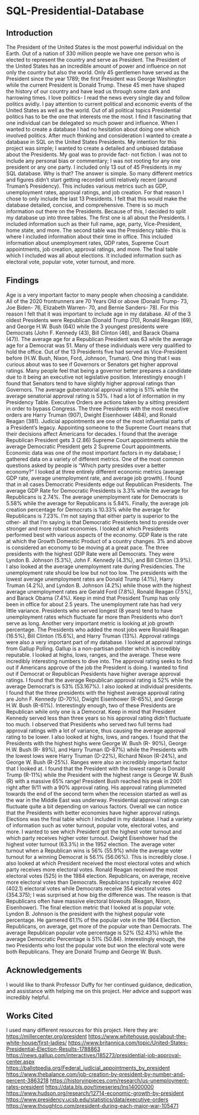 # SQL-Presidential-Database

## Introduction
	
   The President of the United States is the most powerful individual on the Earth. 
Out of a nation of 330 million people we have one person who is elected to represent the
country and serve as President. The President of the United States has an incredible amount
of power and influence on not only the country but also the world. Only 45 gentlemen have served
as the President since the year 1789; the first President was George Washington while the current
President is Donald Trump. These 45 men have shaped the history of our country and have lead us through
some dark and harrowing times. 
	I love politics- I read the news every single day and follow politics avidly. I pay attention to current political and economic events of the United States as well as the world. Out of all political topics Presidential politics has to be the one that interests me the most. I find it fascinating that one individual can be delegated so much power and influence. When I wanted to create a database I had no hesitation about doing one which involved politics. After much thinking and consideration I wanted to create a database in SQL on the United States Presidents. My intention for this project was simple; I wanted to create a detailed and unbiased database about the Presidents. My goal was to provide fact- not fiction. I was not to include any personal bias or commentary; I was not rooting for any one president or any one party. 
	I included only 13 out of 45 Presidents in my SQL database. Why is that? The answer is simple. So many different metrics and figures didn’t start getting recorded until relatively recent (around Truman’s Presidency). This includes various metrics such as GDP, unemployment rates, approval ratings, and job creation. For that reason I chose to only include the last 13 Presidents. I felt that this would make the database detailed, concise, and comprehensive. 
	There is so much information out there on the Presidents. Because of this, I decided to split my database up into three tables. The first one is all about the Presidents. I included information such as their full name, age, party, Vice-President, home state, and more. The second table was the Presidency table- this is where I included information about their time in office. This included information about unemployment rates, GDP rates, Supreme Court appointments, job creation, approval ratings, and more. The final table which I included was all about elections. It included information such as electoral vote, popular vote, voter turnout, and more. 	

## Findings
  Age is a very important factor to many people when choosing a candidate. All of the 2020 frontrunners are 70 Years Old or above (Donald Trump- 73, Joe Biden- 76, Elizabeth Warren- 70, and Bernie Sanders- 78). For this reason I felt that it was important to include age in my database. All of the 3 oldest Presidents were Republican (Donald Trump (70), Ronald Reagan (69), and George H.W. Bush (64)) while the 3 youngest presidents were Democrats (John F. Kennedy (43), Bill Clinton (46), and Barack Obama (47)). The average age for a Republican President was 63 while the average age for a Democrat was 51. Many of these individuals were very qualified to hold the office. Out of the 13 Presidents five had served as Vice-President before (H.W. Bush, Nixon, Ford, Johnson, Truman). One thing that I was curious about was to see if Governors or Senators get higher approval ratings. Many people feel that being a governor better prepares a candidate due to it being an executive not legislative position. Interestingly enough I found that Senators tend to have slightly higher approval ratings than Governors. The average gubernatorial approval rating is 51% while the average senatorial approval rating is 53%. 
	I had a lot of information in my Presidency Table. Executive Orders are actions taken by a sitting president in order to bypass Congress. The three Presidents with the most executive orders are Harry Truman (907), Dwight Eisenhower (484), and Ronald Reagan (381). Judicial appointments are one of the most influential parts of a President’s legacy. Appointing someone to the Supreme Court means that their decisions affect Americans for decades. I found that the average Republican President gets 3 (2.86) Supreme Court appointments while the average Democratic President gets 2 Supreme Court appointments. 
	Economic data was one of the most important factors in my database; I gathered data on a variety of different metrics. One of the most common questions asked by people is “Which party presides over a better economy?” I looked at three entirely different economic metrics (average GDP rate, average unemployment rate, and average job growth). I found that in all cases Democratic Presidents edge out Republican Presidents. The average GDP Rate for Democratic Presidents is 3.3% while the average for Republicans is 2.74%. The average unemployment rate for Democrats is 5.58% while the average for Republicans is 5.84%. Finally, the average job creation percentage for Democrats is 10.33% while the average for Republicans is 7.23%. I’m not saying that either party is superior to the other- all that I’m saying is that Democratic Presidents tend to preside over stronger and more robust economies. 
	I looked at which Presidents performed best with various aspects of the economy. GDP Rate is the rate at which the Growth Domestic Product of a country changes. 3% and above is considered an economy to be moving at a great pace. The three presidents with the highest GDP Rate were all Democrats. They were Lyndon B. Johnson (5.3%), John F. Kennedy (4.3%), and Bill Clinton (3.9%). I also looked at the average unemployment rate during Presidencies. The unemployment rate should be low but not too low. The presidents with the lowest average unemployment rates are Donald Trump (4.1%), Harry Truman (4.2%), and Lyndon B. Johnson (4.2%) while those with the highest average unemployment rates are Gerald Ford (7.8%), Ronald Reagan (7.5%), and Barack Obama (7.4%). Keep in mind that President Trump has only been in office for about 2.5 years. The unemployment rate has had very little variance. Presidents who served longest (8 years) tend to have unemployment rates which fluctuate far more than Presidents who don’t serve as long. Another very important metric is looking at job growth percentage. The Presidents who added the most jobs were Ronald Reagan (16.5%), Bill Clinton (15.6%), and Harry Truman (13%). 
	Approval ratings were also a very important part of my database. I looked at approval ratings from Gallup Polling. Gallup is a non-partisan pollster which is incredibly reputable. I looked at highs, lows, ranges, and the average. These were incredibly interesting numbers to dive into. The approval rating seeks to find out if Americans approve of the job the President is doing. 
	I wanted to find out if Democrat or Republican Presidents have higher average approval ratings. I found that the average Republican approval rating is 52% while the average Democrat’s is 53% (53.167%). I also looked at individual presidents. I found that the three presidents with the highest average approval rating are John F. Kennedy (D-70%), Dwight Eisenhower (R-65%), and George H.W. Bush (R-61%). Interestingly enough, two of these Presidents are Republican while only one is a Democrat. Keep in mind that President Kennedy served less than three years so his approval rating didn’t fluctuate too much. I observed that Presidents who served two full terms had approval ratings with a lot of variance, thus causing the average approval rating to be lower. I also looked at highs, lows, and ranges. I found that the Presidents with the highest highs were George W. Bush (R- 90%), George H.W. Bush (R- 89%), and Harry Truman (D-87%) while the Presidents with the lowest lows were Harry Truman (D-22%), Richard Nixon (R-24%), and George W. Bush (R-25%). Ranges were also an incredibly important factor that I looked at. I found that the President with the lowest range is Donald Trump (R-11%) while the President with the highest range is George W. Bush (R) with a massive 65% range! President Bush reached his peak in 2001 right after 9/11 with a 90% approval rating. His approval rating plummeted towards the end of the second term when the recession started as well as the war in the Middle East was underway. Presidential approval ratings can fluctuate quite a bit depending on various factors. Overall we can notice that the Presidents with better economies have higher approval ratings. 
	Elections was the final table which I included in my database. I had a variety of information such as voter turnout, popular vote, electoral votes, and more.  I wanted to see which President got the highest voter turnout and which party receives higher voter turnout. Dwight Eisenhower had the highest voter turnout (63.3%) in the 1952 election. The average voter turnout when a Republican wins is 56% (55.9%) while the average voter turnout for a winning Democrat is 56.1% (56.06%). This is incredibly close. I also looked at which President received the most electoral votes and which party receives more electoral votes. Ronald Reagan received the most electoral votes (525) in the 1984 election. Republicans, on average, receive more electoral votes than Democrats. Republicans typically receive 402 (402.1) electoral votes while Democrats receive 354 electoral votes (354.375); I was surprised at how big the difference was. The reason is that Republicans often have massive electoral blowouts (Reagan, Nixon, Eisenhower). The final election metric that I looked at is popular vote. Lyndon B. Johnson is the president with the highest popular vote percentage. He garnered 61.1% of the popular vote in the 1964 Election. Republicans, on average, get more of the popular vote than Democrats. The average Republican popular vote percentage is 52% (52.43%) while the average Democratic Percentage is 51% (50.84). Interestingly enough, the two Presidents who lost the popular vote but won the electoral vote were both Republicans. They are Donald Trump and George W. Bush. 
## Acknowledgements
  I would like to thank Professor Duffy for her continued guidance, dedication, and assistance with helping me on this project. Her advice and support was incredibly helpful. 
## Works Cited
 I used many different resources for this project. Here they are:
https://millercenter.org/president
https://www.whitehouse.gov/about-the-white-house/first-ladies/
https://www.britannica.com/topic/United-States-Presidential-Election-Results-1788863
https://news.gallup.com/interactives/185273/presidential-job-approval-center.aspx
https://ballotpedia.org/Federal_judicial_appointments_by_president
https://www.thebalance.com/job-creation-by-president-by-number-and-percent-3863218
https://historyinpieces.com/research/us-unemployment-rates-president
https://data.bls.gov/timeseries/lns14000000
https://www.hudson.org/research/12714-economic-growth-by-president
https://www.presidency.ucsb.edu/statistics/data/executive-orders
https://www.thoughtco.com/president-during-each-major-war-105471
